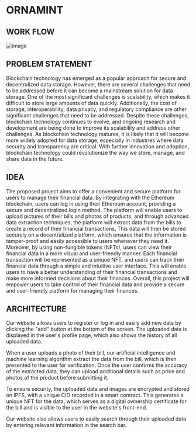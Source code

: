 
# ORNAMINT

## WORK FLOW
![image](https://user-images.githubusercontent.com/81522384/232734108-4245efa0-cd6d-4c66-a7fd-0842b30a68f9.png)


## PROBLEM STATEMENT 
Blockchain technology has emerged as a popular approach for secure and decentralized data storage. However, there are several challenges that need to be addressed before it can become a mainstream solution for data storage. One of the most significant challenges is scalability, which makes it difficult to store large amounts of data quickly. Additionally, the cost of storage, interoperability, data privacy, and regulatory compliance are other significant challenges that need to be addressed.
Despite these challenges, blockchain technology continues to evolve, and ongoing research and development are being done to improve its scalability and address other challenges. As blockchain technology matures, it is likely that it will become more widely adopted for data storage, especially in industries where data security and transparency are critical. With further innovation and adoption, blockchain technology could revolutionize the way we store, manage, and share data in the future.  

## IDEA
The proposed project aims to offer a convenient and secure platform for users to manage their financial data. By integrating with the Ethereum blockchain, users can log in using their Ethereum account, providing a secure and decentralized login method. The platform will enable users to upload pictures of their bills and photos of products, and through advanced data extraction techniques, the platform will extract data from the bills to create a record of their financial transactions. This data will then be stored securely on a decentralized platform, which ensures that the information is tamper-proof and easily accessible to users whenever they need it.
Moreover, by using non-fungible tokens (NFTs), users can view their financial data in a more visual and user-friendly manner. Each financial transaction will be represented as a unique NFT, and users can track their financial data through a simple and intuitive user interface. This will enable users to have a better understanding of their financial transactions and make more informed decisions about their finances. Overall, this project will empower users to take control of their financial data and provide a secure and user-friendly platform for managing their finances.


## ARCHITECTURE
Our website allows users to register or log in and easily add new data by clicking the "add" button at the bottom of the screen. The uploaded data is displayed in the user's profile page, which also shows the history of all uploaded data.

When a user uploads a photo of their bill, our artificial intelligence and machine learning algorithm extract the data from the bill, which is then presented to the user for verification. Once the user confirms the accuracy of the extracted data, they can upload additional details such as price and photos of the product before submitting it.

To ensure security, the uploaded data and images are encrypted and stored on IPFS, with a unique CID recorded in a smart contract. This generates a unique NFT for the data, which serves as a digital ownership certificate for the bill and is visible to the user in the website's front-end.

Our website also allows users to easily search through their uploaded data by entering relevant information in the search bar.

